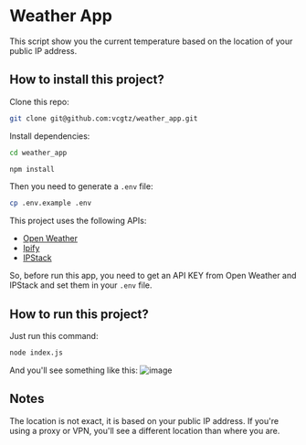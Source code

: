# Weather App
This script show you the current temperature based on the location of your public IP address.

## How to install this project?
Clone this repo:
```bash
git clone git@github.com:vcgtz/weather_app.git
```

Install dependencies:
```bash
cd weather_app

npm install
```

Then you need to generate a `.env` file:
```bash
cp .env.example .env
```

This project uses the following APIs:
  - [Open Weather](https://openweathermap.org/)
  - [Ipify](https://www.ipify.org/)
  - [IPStack](https://ipstack.com/)

So, before run this app, you need to get an API KEY from Open Weather and IPStack and set them in your `.env` file.


## How to run this project?
Just run this command:
```bash
node index.js
```
And you'll see something like this:
![image](https://user-images.githubusercontent.com/55886451/169101381-53c73e54-8c0e-4087-89f0-f925efe2555b.png)

## Notes
The location is not exact, it is based on your public IP address. If you're using a proxy or VPN, you'll see a different location than where you are.
